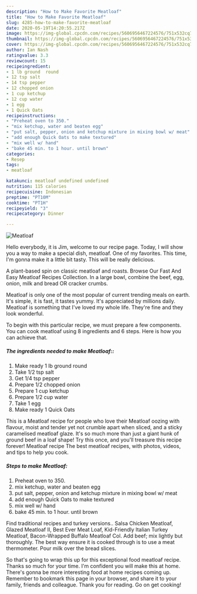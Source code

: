 ```yaml
---
description: "How to Make Favorite Meatloaf"
title: "How to Make Favorite Meatloaf"
slug: 4285-how-to-make-favorite-meatloaf
date: 2020-05-19T14:20:55.217Z
image: https://img-global.cpcdn.com/recipes/5606956467224576/751x532cq70/meatloaf-recipe-main-photo.jpg
thumbnail: https://img-global.cpcdn.com/recipes/5606956467224576/751x532cq70/meatloaf-recipe-main-photo.jpg
cover: https://img-global.cpcdn.com/recipes/5606956467224576/751x532cq70/meatloaf-recipe-main-photo.jpg
author: Ian Nash
ratingvalue: 3.3
reviewcount: 15
recipeingredient:
- 1 lb ground  round
- 12 tsp salt
- 14 tsp pepper
- 12 chopped onion
- 1 cup ketchup
- 12 cup water
- 1 egg
- 1 Quick Oats
recipeinstructions:
- "Preheat oven to 350."
- "mix ketchup, water and beaten egg"
- "put salt, pepper, onion and ketchup mixture in mixing bowl w/ meat"
- "add enough Quick Oats to make textured"
- "mix well w/ hand"
- "bake 45 min. to 1 hour. until brown"
categories:
- Resep
tags:
- meatloaf

katakunci: meatloaf undefined undefined
nutrition: 115 calories
recipecuisine: Indonesian
preptime: "PT10M"
cooktime: "PT1H"
recipeyield: "3"
recipecategory: Dinner

---
```



![Meatloaf](https://img-global.cpcdn.com/recipes/5606956467224576/751x532cq70/meatloaf-recipe-main-photo.jpg)

Hello everybody, it is Jim, welcome to our recipe page. Today, I will show you a way to make a special dish, meatloaf. One of my favorites. This time, I'm gonna make it a little bit tasty. This will be really delicious.

A plant-based spin on classic meatloaf and roasts. Browse Our Fast And Easy Meatloaf Recipes Collection. In a large bowl, combine the beef, egg, onion, milk and bread OR cracker crumbs.

Meatloaf is only one of the most popular of current trending meals on earth. It's simple, it is fast, it tastes yummy. It's appreciated by millions daily. Meatloaf is something that I've loved my whole life. They're fine and they look wonderful.


To begin with this particular recipe, we must prepare a few components. You can cook meatloaf using 8 ingredients and 6 steps. Here is how you can achieve that.

##### The ingredients needed to make Meatloaf::

1. Make ready 1 lb ground  round
1. Take 1/2 tsp salt
1. Get 1/4 tsp pepper
1. Prepare 1/2 chopped onion
1. Prepare 1 cup ketchup
1. Prepare 1/2 cup water
1. Take 1 egg
1. Make ready 1 Quick Oats


This is a Meatloaf recipe for people who love their Meatloaf oozing with flavour, moist and tender yet not crumble apart when sliced, and a sticky caramelised meatloaf glaze. It&#39;s so much more than just a giant hunk of ground beef in a loaf shape! Try this once, and you&#39;ll treasure this recipe forever! Meatloaf recipe The best meatloaf recipes, with photos, videos, and tips to help you cook. 

##### Steps to make Meatloaf:

1. Preheat oven to 350.
1. mix ketchup, water and beaten egg
1. put salt, pepper, onion and ketchup mixture in mixing bowl w/ meat
1. add enough Quick Oats to make textured
1. mix well w/ hand
1. bake 45 min. to 1 hour. until brown


Find traditional recipes and turkey versions.. Salsa Chicken Meatloaf, Glazed Meatloaf II, Best Ever Meat Loaf, Kid-Friendly Italian Turkey Meatloaf, Bacon-Wrapped Buffalo Meatloaf Col. Add beef; mix lightly but thoroughly. The best way ensure it is cooked through is to use a meat thermometer. Pour milk over the bread slices. 

So that's going to wrap this up for this exceptional food meatloaf recipe. Thanks so much for your time. I'm confident you will make this at home. There's gonna be more interesting food at home recipes coming up. Remember to bookmark this page in your browser, and share it to your family, friends and colleague. Thank you for reading. Go on get cooking!
